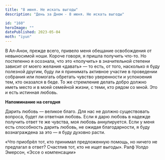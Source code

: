 ```yaml
---
title: "8 июня. Не искать выгоды"
description: "День за Днем - 8 июня. Не искать выгоды"

id: "160"
heroImage: ""
datePublished: 2023-05-04
moth: "iyun"
---
```


В Ал-Анон, прежде всего, привело меня обещание освобождения от невыносимой
ноши. Короче говоря, я пришла получить что-то. Но постепенно я осознала, что
это «получить» в значительной степени зависит от моего желания «давать» — то
есть, от того, насколько я буду полезной другим, буду ли я принимать активное
участие в проведении собрания или помогать обретать чувство уверенности и
успокоения тем, кто оказался в беде. То же стремление делать добро должно
иметь место и в моей семейной жизни, с теми, кто рядом со мной. Это и есть
истинная любовь.

**Напоминание на сегодня**

Дарить любовь — великое благо. Для нас не должно существовать вопроса, будет
ли ответная любовь. Если я дарю любовь в надежде получить ответ те же чувства,
моя любовь аннулируется. Если у меня есть способность дарить любовь, не ожидая
благодарности, я буду вознаграждена за это — я буду духовно расти.

«Что приобрёл тот, кто принимал предложенную помощь, но ничего не предлагал в
ответ? Счастлив тот, кто не ищет выгоды». Ралф Уолдо Эмерсон, «Эссе о
компенсации»
